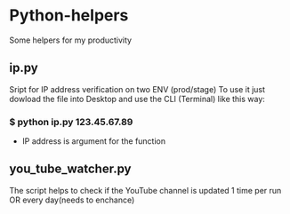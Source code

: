 # Python-helpers
Some helpers for my productivity
## ip.py
Sript for IP address verification on two ENV (prod/stage)
To use it just dowload the file into Desktop and use the CLI (Terminal) like this way:
###  $ python ip.py 123.45.67.89
  - IP address is argument for the function
  
## you_tube_watcher.py
The script helps to check if the YouTube channel is updated 1 time per run OR every day(needs to enchance)
